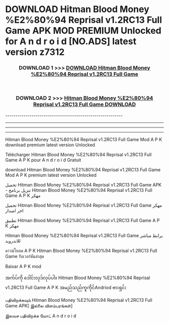 # DOWNLOAD Hitman Blood Money %E2%80%94 Reprisal v1.2RC13 Full Game  APK MOD PREMIUM Unlocked for A n d r o i d [NO.ADS] latest version z7312 



<div align="center">

<h3>DOWNLOAD 1 >>> <a href="https://getmod2.web.app/?judul=Hitman Blood Money %E2%80%94 Reprisal v1.2RC13 Full Game ">DOWNLOAD Hitman Blood Money %E2%80%94 Reprisal v1.2RC13 Full Game </a></h3><br>

<h3>DOWNLOAD 2 >>> <a href="https://getmod2.web.app/?judul=Hitman Blood Money %E2%80%94 Reprisal v1.2RC13 Full Game ">Hitman Blood Money %E2%80%94 Reprisal v1.2RC13 Full Game  DOWNLOAD </a></h3>

</div>
----------------------------------------------------------

----------------------------------------------------------

----------------------------------------------------------

----------------------------------------------------------

Hitman Blood Money %E2%80%94 Reprisal v1.2RC13 Full Game  Mod A P K download premium latest version Unlocked

Télécharger Hitman Blood Money %E2%80%94 Reprisal v1.2RC13 Full Game  A P K pour A n d r o i d Gratuit

download Hitman Blood Money %E2%80%94 Reprisal v1.2RC13 Full Game  Mod A P K premium latest version Unlocked

تحميل Hitman Blood Money %E2%80%94 Reprisal v1.2RC13 Full Game  APK - تنزيل برنامج Hitman Blood Money %E2%80%94 Reprisal v1.2RC13 Full Game  A P K مهكر

تحميل Hitman Blood Money %E2%80%94 Reprisal v1.2RC13 Full Game  مهكر اخر اصدار

تطبيق Hitman Blood Money %E2%80%94 Reprisal v1.2RC13 Full Game  A P K مهكر

Hitman Blood Money %E2%80%94 Reprisal v1.2RC13 Full Game  برابط مباشر للاندرويد

ดาวน์โหลด A P K Hitman Blood Money %E2%80%94 Reprisal v1.2RC13 Full Game  รับเวอร์ชันล่าสุด

Baixar A P K mod

အက်ပ်ကို ဒေါင်းလုဒ်လုပ်ပါ။ Hitman Blood Money %E2%80%94 Reprisal v1.2RC13 Full Game  A P K အမည်သည်ကူကိုင်Andriod ဗားရှင်း

பதிவிறக்கவும் Hitman Blood Money %E2%80%94 Reprisal v1.2RC13 Full Game  APK[ இல்லை விளம்பரங்கள்] 
 
இலவச பதிவிறக்க மோட் A n d r o i d



